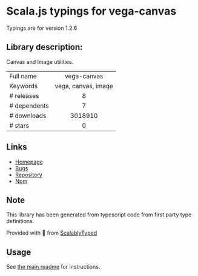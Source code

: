 
# Scala.js typings for vega-canvas

Typings are for version 1.2.6

## Library description:
Canvas and Image utilities.

|                    |                 |
| ------------------ | :-------------: |
| Full name          | vega-canvas |
| Keywords           | vega, canvas, image |
| # releases         | 8 |
| # dependents       | 7 |
| # downloads        | 3018910 |
| # stars            | 0 |

## Links
- [Homepage](https://github.com/vega/vega#readme)
- [Bugs](https://github.com/vega/vega/issues)
- [Repository](https://github.com/vega/vega)
- [Npm](https://www.npmjs.com/package/vega-canvas)
    


## Note
This library has been generated from typescript code from first party type definitions.

Provided with :purple_heart: from [ScalablyTyped](https://github.com/oyvindberg/ScalablyTyped)

## Usage
See [the main readme](../../readme.md) for instructions.


